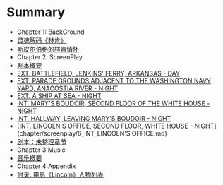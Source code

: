 # Summary
* Chapter 1: BackGround
* [灵魂解码《林肯》](chapter/background/Film-Lincoln-1.md)
* [斯皮尔伯格的林肯情怀](chapter/background/Lincoln-Spielberg.md)
* Chapter 2: ScreenPlay
* [剧本概要](chapter/screenplay/ScreenplaySummary.md)
* [EXT. BATTLEFIELD, JENKINS' FERRY, ARKANSAS - DAY](chapter/screenplay/1_EXT_BATTLEFIELD.md)
* [EXT. PARADE GROUNDS ADJACENT TO THE WASHINGTON NAVY YARD, ANACOSTIA RIVER - NIGHT](chapter/screenplay/2_EXT_PARADE_GROUNDS.md)
* [EXT. A SHIP AT SEA - NIGHT](chapter/screenplay/3_EXT_A_SHIP_AT_SEA.md)
* [INT. MARY'S BOUDOIR, SECOND FLOOR OF THE WHITE HOUSE - NIGHT](chapter/screenplay/4_INT_MARY'S_BOUDOIR,.md)
* [INT. HALLWAY, LEAVING MARY'S BOUDOIR - NIGHT](chapter/screenplay/5_INT_HALLWAY.md)
* [INT. LINCOLN'S OFFICE, SECOND FLOOR, WHITE HOUSE - NIGHT](chapter/screenplay/6_INT_LINCOLN'S OFFICE.md)
* [剧本：未整理章节](chapter/screenplay/All.md)
* Chapter 3:Music
* [音乐概要](chapter/music/MusicSummary.md)
* Chapter 4:Appendix
* [附录: 电影《Lincoln》人物列表](chapter/screenplay/LIST_OF_Characters.md)
